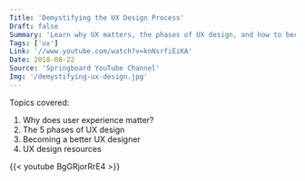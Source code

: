 ```yaml
---
Title: 'Demystifying the UX Design Process'
Draft: false
Summary: 'Learn why UX matters, the phases of UX design, and how to become a better UX designer.'
Tags: ['ux']
Link: '//www.youtube.com/watch?v=knNsrfiEiKA'
Date: 2018-08-22
Source: 'Springboard YouTube Channel'
Img: '/demystifying-ux-design.jpg'
---
```


Topics covered:

1. Why does user experience matter?
2. The 5 phases of UX design
3. Becoming a better UX designer
4. UX design resources

{{< youtube BgGRjorRrE4 >}}
